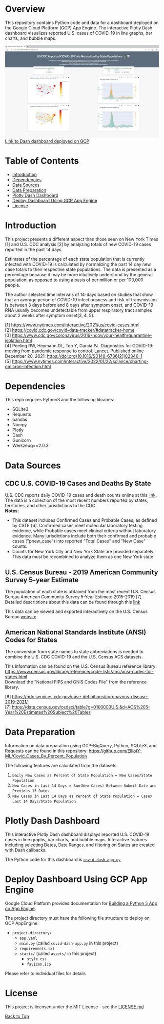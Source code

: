 # Overview
This repository contains Python code and data for a dashboard deployed on the Google Cloud Platform (GCP) App Engine. 
The interactive Plotly Dash dashboard visualizes reported U.S. cases of COVID-19 in line graphs, bar charts, and bubble maps.

![Created using Dash](/img/DashGCPScreenShot.JPG)
[Link to Dash dashboard deployed on GCP](https://covid-dash-374301.ue.r.appspot.com/)


# Table of Contents
- [Introduction](#introduction)
- [Dependencies](#dependencies)
- [Data Sources](#data-sources)
- [Data Preparation](#data-preparation)
- [Plotly Dash Dashboard](#dashboard)
- [Deploy Dashboard Using GCP App Engine](#gcp-app)
- [License](#license)


# Introduction
This project presents a different aspect than those seen on New York Times [1] and U.S. CDC analysis [2] by analyzing totals of new COVID-19 cases reported in the past 14 days.  

Estimates of the percentage of each state population that is currently infected with COVID-19 is calculated by normalizing the past 14 day new case totals to their respective state populations. 
The data is presented as a percentage because it may be more intuitively understood by the general population, as opposed to using a basis of per million or per 100,000 people.

The author selected time intervals of 14-days based on studies that show that an average period of COVID-19 infectiousness and risk of transmission is between 3 days before and 8 days after symptom onset, 
and COVID-19 RNA usually becomes undetectable from upper respiratory tract samples about 2 weeks after symptom onset[3, 4, 5].

[1]  https://www.nytimes.com/interactive/2021/us/covid-cases.html  
[2]  https://covid.cdc.gov/covid-data-tracker/#datatracker-home  
[3]  https://www.cdc.gov/coronavirus/2019-ncov/your-health/quarantine-isolation.html  
[4]  Peeling RW, Heymann DL, Teo Y, Garcia PJ. Diagnostics for COVID-19: moving from pandemic response to control. Lancet. Published online December 20, 2021: https://doi.org/10.1016/S0140-6736(21)02346-1  
[5]  https://www.nytimes.com/interactive/2022/01/22/science/charting-omicron-infection.html


# Dependencies
This repo requires Python3 and the following libraries:  
- SQLite3
- Requests
- pandas
- Numpy
- Plotly
- Dash
- Gunicorn
- Werkzeug==2.0.3


# Data Sources
## CDC U.S. COVID-19 Cases and Deaths By State  
U.S. CDC reports daily COVID-19 cases and death counts online at this [link](https://data.cdc.gov/Case-Surveillance/United-States-COVID-19-Cases-and-Deaths-by-State-o/9mfq-cb36).  
The data is a collection of the most recent numbers reported by states, territories, and other jurisdictions to the CDC.  
**Notes**:
-  This dataset includes Confirmed Cases and Probable Cases, as defined by CSTE [6]. Confirmed cases meet molecular laboratory testing evidence, while Probable cases meet clinical criteria without laboratory evidence. 
Many jurisdictions include both their confirmed and probable cases ("pnew_case") into reported "Total Cases" and "New Case" counts.
-  Counts for New York City and New York State are provided separately.  This data must be recombined to analyze them as one New York state.

## U.S. Census Bureau - 2019 American Community Survey 5-year Estimate 
The population of each state is obtained from the most recent U.S. Census Bureau American Community Survey 5-Year Estimate 2015-2019 [7].  Detailed descriptions about this data can be found through this [link](https://www.census.gov/acs/www/data/data-tables-and-tools/narrative-profiles/2019/report.php?geotype=nation&usVal=us)   
 
This data can be viewed and exported interactively on the U.S. Census Bureau [website](https://data.census.gov/cedsci/table?g=0100000U.S.,%240400000&tid=ACSST5Y2019.S0101)  

## American National Standards Institute (ANSI) Codes for States
The conversion from state names to state abbreviations is needed to combine the U.S. CDC COVID-19 and the U.S. Census ACS datasets. 
 
This information can be found on the U.S. Census Bureau reference library: https://www.census.gov/library/reference/code-lists/ansi/ansi-codes-for-states.html  
Download the "National FIPS and GNIS Codes File" from the reference library.

[6]  https://ndc.services.cdc.gov/case-definitions/coronavirus-disease-2019-2021/  
[7]  https://data.census.gov/cedsci/table?g=0100000U.S.&d=ACS%205-Year%20Estimates%20Subject%20Tables


# Data Preparation
Information on data preparation using GCP-BigQuery, Python, SQLite3, and Requests can be found in this repository: 
https://github.com/ElliotY-ML/Covid_Cases_By_Percent_Population

The following features are calculated from the datasets:
1.  `Daily New Cases as Percent of State Population = New Cases/State Population`
2.  `New Cases in Last 14 Days = Sum(New Cases) Between Submit Date and Previous 13 Dates`
3.  `New Cases in Last 14 Days as Percent of State Population = Cases Last 14 Days/State Population`


# <a name="dashboard"></a>Plotly Dash Dashboard
This interactive Plotly Dash dashboard displays reported U.S. COVID-19 cases in line graphs, bar charts, and bubble maps. 
Interactive features including selecting Dates, Date Ranges, and filtering on States are created with Dash callbacks.  

The Python code for this dashboard is [`covid-dash-app.py`](./covid-dash-app.py)


# <a name="gcp-app"></a>Deploy Dashboard Using GCP App Engine
Google Cloud Platform provides documentation for [Building a Python 3 App on App Engine](https://cloud.google.com/appengine/docs/standard/python3/building-app).  

The project directory must have the following file structure to deploy on GCP AppEngine:  
- `project-directory/`
	- `app.yaml`
	- `main.py` (called `covid-dash-app.py` in this project)
	- `requirements.txt`
	- `static/` (called `assets/` in this project)
        - `style.css`
		- `favicon.ico`

Please refer to individual files for details

# License

This project is licensed under the MIT License - see the [LICENSE.md](LICENSE.md)

[Back to Top](#table-of-contents)